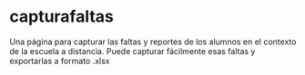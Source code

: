 # capturafaltas
Una página para capturar las faltas y reportes de los alumnos en el contexto de la escuela a distancia. Puede capturar fácilmente esas faltas y exportarlas a formato .xlsx
